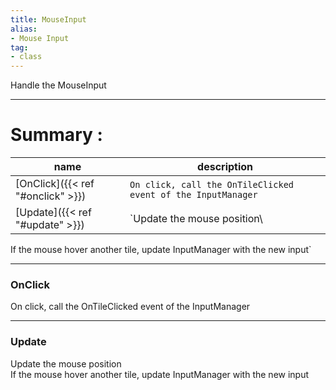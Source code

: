 ```yaml
---
title: MouseInput
alias: 
- Mouse Input
tag: 
- class
---
```

Handle the MouseInput

---
# Summary :
name|description
----|----
[OnClick]({{< ref "#onclick\" >}}) | `On click, call the OnTileClicked event of the InputManager`
[Update]({{< ref "#update\" >}}) | `Update the mouse position\
If the mouse hover another tile, update InputManager with the new input`

---
### OnClick
On click, call the OnTileClicked event of the InputManager

---
### Update
Update the mouse position\
If the mouse hover another tile, update InputManager with the new input
